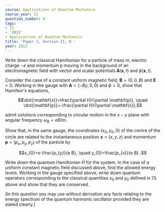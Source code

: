 ```yaml
---
course: Applications of Quantum Mechanics
course_year: II
question_number: 9
tags:
- II
- '2013'
- Applications of Quantum Mechanics
title: 'Paper 3, Section II, D '
year: 2013
---
```




Write down the classical Hamiltonian for a particle of mass $m$, electric charge $-e$ and momentum p moving in the background of an electromagnetic field with vector and scalar potentials $\mathbf{A}(\mathbf{x}, t)$ and $\phi(\mathbf{x}, t)$.

Consider the case of a constant uniform magnetic field, $\mathbf{B}=(0,0, B)$ and $\mathbf{E}=0$. Working in the gauge with $\mathbf{A}=(-B y, 0,0)$ and $\phi=0$, show that Hamilton's equations,

$$\dot{\mathbf{x}}=\frac{\partial H}{\partial \mathbf{p}}, \quad \dot{\mathbf{p}}=-\frac{\partial H}{\partial \mathbf{x}},$$

admit solutions corresponding to circular motion in the $x-y$ plane with angular frequency $\omega_{B}=e B / m$.

Show that, in the same gauge, the coordinates $\left(x_{0}, y_{0}, 0\right)$ of the centre of the circle are related to the instantaneous position $\mathbf{x}=(x, y, z)$ and momentum $\mathbf{p}=\left(p_{x}, p_{y}, p_{z}\right)$ of the particle by

$$x_{0}=x-\frac{p_{y}}{e B}, \quad y_{0}=\frac{p_{x}}{e B} .$$

Write down the quantum Hamiltonian $\hat{H}$ for the system. In the case of a uniform constant magnetic field discussed above, find the allowed energy levels. Working in the gauge specified above, write down quantum operators corresponding to the classical quantities $x_{0}$ and $y_{0}$ defined in (1) above and show that they are conserved.

[In this question you may use without derivation any facts relating to the energy spectrum of the quantum harmonic oscillator provided they are stated clearly.]